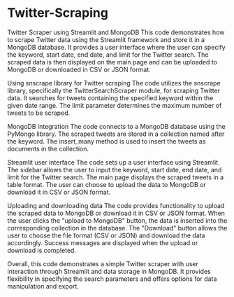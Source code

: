 # Twitter-Scraping


Twitter Scraper using Streamlit and MongoDB
This code demonstrates how to scrape Twitter data using the Streamlit framework and store it in a MongoDB database. It provides a user interface where the user can specify the keyword, start date, end date, and limit for the Twitter search. The scraped data is then displayed on the main page and can be uploaded to MongoDB or downloaded in CSV or JSON format.

Using snscrape library for Twitter scraping
The code utilizes the snscrape library, specifically the TwitterSearchScraper module, for scraping Twitter data. It searches for tweets containing the specified keyword within the given date range. The limit parameter determines the maximum number of tweets to be scraped.

MongoDB integration
The code connects to a MongoDB database using the PyMongo library. The scraped tweets are stored in a collection named after the keyword. The insert_many method is used to insert the tweets as documents in the collection.

Streamlit user interface
The code sets up a user interface using Streamlit. The sidebar allows the user to input the keyword, start date, end date, and limit for the Twitter search. The main page displays the scraped tweets in a table format. The user can choose to upload the data to MongoDB or download it in CSV or JSON format.

Uploading and downloading data
The code provides functionality to upload the scraped data to MongoDB or download it in CSV or JSON format. When the user clicks the "upload to MongoDB" button, the data is inserted into the corresponding collection in the database. The "Download" button allows the user to choose the file format (CSV or JSON) and download the data accordingly. Success messages are displayed when the upload or download is completed.

Overall, this code demonstrates a simple Twitter scraper with user interaction through Streamlit and data storage in MongoDB. It provides flexibility in specifying the search parameters and offers options for data manipulation and export.
